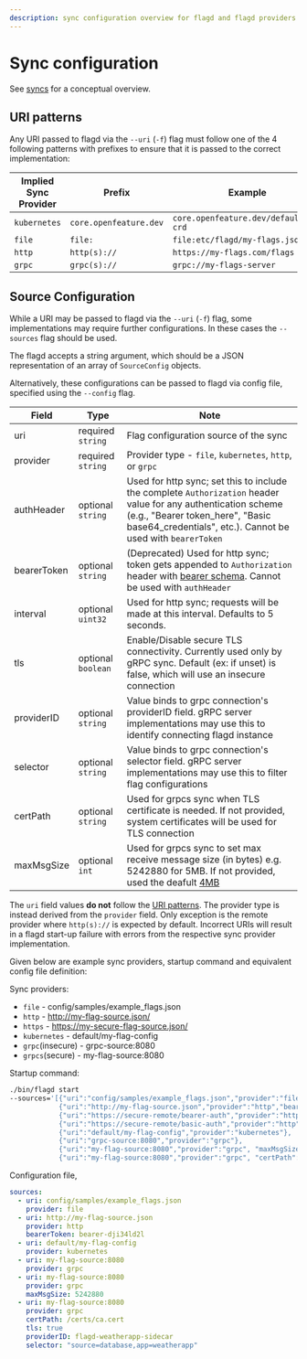 ```yaml
---
description: sync configuration overview for flagd and flagd providers
---
```


# Sync configuration

See [syncs](../concepts/syncs.md) for a conceptual overview.

## URI patterns

Any URI passed to flagd via the `--uri` (`-f`) flag must follow one of the 4 following patterns with prefixes to ensure that
it is passed to the correct implementation:

| Implied Sync Provider | Prefix                 | Example                               |
| --------------------- | ---------------------- | ------------------------------------- |
| `kubernetes`          | `core.openfeature.dev` | `core.openfeature.dev/default/my-crd` |
| `file`                | `file:`                | `file:etc/flagd/my-flags.json`        |
| `http`                | `http(s)://`           | `https://my-flags.com/flags`          |
| `grpc`                | `grpc(s)://`           | `grpc://my-flags-server`              |

## Source Configuration

While a URI may be passed to flagd via the `--uri` (`-f`) flag, some implementations may require further configurations.
In these cases the `--sources` flag should be used.

The flagd accepts a string argument, which should be a JSON representation of an array of `SourceConfig` objects.

Alternatively, these configurations can be passed to flagd via config file, specified using the `--config` flag.

| Field       | Type               | Note                                                                                                                                                                                                             |
| ----------- | ------------------ | ---------------------------------------------------------------------------------------------------------------------------------------------------------------------------------------------------------------- |
| uri         | required `string`  | Flag configuration source of the sync                                                                                                                                                                            |
| provider    | required `string`  | Provider type - `file`, `kubernetes`, `http`, or `grpc`                                                                                                                                                          |
| authHeader  | optional `string`  | Used for http sync; set this to include the complete `Authorization` header value for any authentication scheme (e.g., "Bearer token_here", "Basic base64_credentials", etc.). Cannot be used with `bearerToken` |
| bearerToken | optional `string`  | (Deprecated) Used for http sync; token gets appended to `Authorization` header with [bearer schema](https://www.rfc-editor.org/rfc/rfc6750#section-2.1). Cannot be used with `authHeader`                        |
| interval    | optional `uint32`  | Used for http sync; requests will be made at this interval. Defaults to 5 seconds.                                                                                                                               |
| tls         | optional `boolean` | Enable/Disable secure TLS connectivity. Currently used only by gRPC sync. Default (ex: if unset) is false, which will use an insecure connection                                                                 |
| providerID  | optional `string`  | Value binds to grpc connection's providerID field. gRPC server implementations may use this to identify connecting flagd instance                                                                                |
| selector    | optional `string`  | Value binds to grpc connection's selector field. gRPC server implementations may use this to filter flag configurations                                                                                          |
| certPath    | optional `string`  | Used for grpcs sync when TLS certificate is needed. If not provided, system certificates will be used for TLS connection                                                                                         |
| maxMsgSize  | optional `int`     | Used for grpcs sync to set max receive message size (in bytes) e.g. 5242880 for 5MB. If not provided, used the deafult [4MB](https://pkg.go.dev/google.golang.org#grpc#MaxCallRecvMsgSize)                       |

The `uri` field values **do not** follow the [URI patterns](#uri-patterns). The provider type is instead derived
from the `provider` field. Only exception is the remote provider where `http(s)://` is expected by default. Incorrect
URIs will result in a flagd start-up failure with errors from the respective sync provider implementation.

Given below are example sync providers, startup command and equivalent config file definition:

Sync providers:

- `file` - config/samples/example_flags.json
- `http` - <http://my-flag-source.json/>
- `https` - <https://my-secure-flag-source.json/>
- `kubernetes` - default/my-flag-config
- `grpc`(insecure) - grpc-source:8080
- `grpcs`(secure) - my-flag-source:8080

Startup command:

```sh
./bin/flagd start
--sources='[{"uri":"config/samples/example_flags.json","provider":"file"},
            {"uri":"http://my-flag-source.json","provider":"http","bearerToken":"bearer-dji34ld2l"},
            {"uri":"https://secure-remote/bearer-auth","provider":"http","authHeader":"Bearer bearer-dji34ld2l"},
            {"uri":"https://secure-remote/basic-auth","provider":"http","authHeader":"Basic dXNlcjpwYXNz"},
            {"uri":"default/my-flag-config","provider":"kubernetes"},
            {"uri":"grpc-source:8080","provider":"grpc"},
            {"uri":"my-flag-source:8080","provider":"grpc", "maxMsgSize": 5242880},
            {"uri":"my-flag-source:8080","provider":"grpc", "certPath": "/certs/ca.cert", "tls": true, "providerID": "flagd-weatherapp-sidecar", "selector": "source=database,app=weatherapp"}]'
```

Configuration file,

```yaml
sources:
  - uri: config/samples/example_flags.json
    provider: file
  - uri: http://my-flag-source.json
    provider: http
    bearerToken: bearer-dji34ld2l
  - uri: default/my-flag-config
    provider: kubernetes
  - uri: my-flag-source:8080
    provider: grpc
  - uri: my-flag-source:8080
    provider: grpc
    maxMsgSize: 5242880
  - uri: my-flag-source:8080
    provider: grpc
    certPath: /certs/ca.cert
    tls: true
    providerID: flagd-weatherapp-sidecar
    selector: "source=database,app=weatherapp"
```
